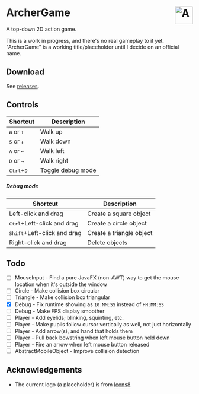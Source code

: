 # ArcherGame <img src="https://cdn.rawgit.com/HatScripts/ArcherGame/master/logo.svg" alt="ArcherGame logo" height="48" align="right">

A top-down 2D action game.

This is a work in progress, and there's no real gameplay to it yet. "ArcherGame" is a working title/placeholder until I decide on an official name.

## Download

See [releases](https://github.com/HatScripts/ArcherGame/releases).

## Controls

Shortcut                     | Description
-----------------------------|------------
<kbd>W</kbd> or <kbd>↑</kbd> | Walk up
<kbd>S</kbd> or <kbd>↓</kbd> | Walk down
<kbd>A</kbd> or <kbd>←</kbd> | Walk left
<kbd>D</kbd> or <kbd>→</kbd> | Walk right
<kbd>Ctrl</kbd>+<kbd>D</kbd> | Toggle debug mode

##### Debug mode

Shortcut                             | Description
-------------------------------------|------------
Left-click and drag                  | Create a square object
<kbd>Ctrl</kbd>+Left-click and drag  | Create a circle object
<kbd>Shift</kbd>+Left-click and drag | Create a triangle object
Right-click and drag                 | Delete objects

## Todo

- [ ] MouseInput - Find a pure JavaFX (non-AWT) way to get the mouse location when it's outside the window
- [ ] Circle - Make collision box circular
- [ ] Triangle - Make collision box triangular
- [x] Debug - Fix runtime showing as `10:MM:SS` instead of `HH:MM:SS`
- [ ] Debug - Make FPS display smoother
- [ ] Player - Add eyelids; blinking, squinting, etc.
- [ ] Player - Make pupils follow cursor vertically as well, not just horizontally
- [ ] Player - Add arrow(s), and hand that holds them
- [ ] Player - Pull back bowstring when left mouse button held down
- [ ] Player - Fire an arrow when left mouse button released
- [ ] AbstractMobileObject - Improve collision detection

## Acknowledgements

- The current logo (a placeholder) is from [Icons8](https://icons8.com/icon/40180/archer)